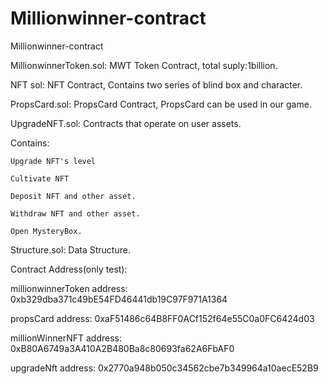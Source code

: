 # Millionwinner-contract
Millionwinner-contract

MillionwinnerToken.sol: MWT Token Contract, total suply:1billion.

NFT sol: NFT Contract, Contains two series of blind box and character.

PropsCard.sol: PropsCard Contract, PropsCard can be used in our game.

UpgradeNFT.sol: Contracts that operate on user assets.

Contains:
    
    Upgrade NFT's level
    
    Cultivate NFT
    
    Deposit NFT and other asset.
    
    Withdraw NFT and other asset.
    
    Open MysteryBox.

Structure.sol: Data Structure.

Contract Address(only test):

millionwinnerToken address: 0xb329dba371c49bE54FD46441db19C97F971A1364

propsCard address: 0xaF51486c64B8FF0ACf152f64e55C0a0FC6424d03

millionWinnerNFT address: 0xB80A6749a3A410A2B480Ba8c80693fa62A6FbAF0

upgradeNft address:  0x2770a948b050c34562cbe7b349964a10aecE52B9
